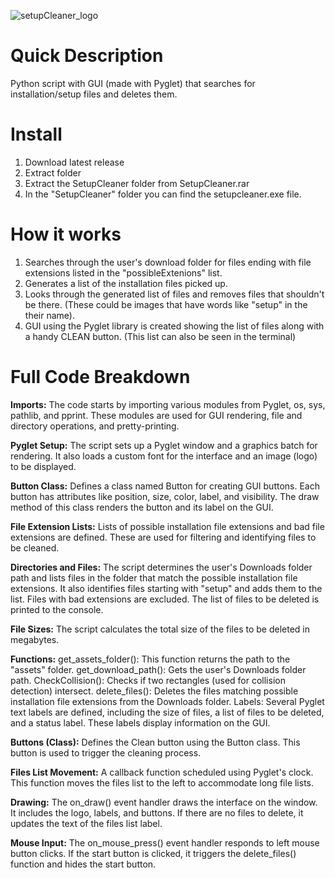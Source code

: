 ![setupCleaner_logo](https://github.com/urboirad/SetupCleaner/assets/97897450/70760984-0454-48ca-b3ca-07bbe1054133)

# Quick Description
Python script with GUI (made with Pyglet) that searches for installation/setup files and deletes them.

# Install
1. Download latest release
2. Extract folder
3. Extract the SetupCleaner folder from SetupCleaner.rar
4. In the "SetupCleaner" folder you can find the setupcleaner.exe file.

# How it works
1. Searches through the user's download folder for files ending with file extensions listed in the "possibleExtenions" list.
2. Generates a list of the installation files picked up.
3. Looks through the generated list of files and removes files that shouldn't be there. (These could be images that have words like "setup" in the their name).
4. GUI using the Pyglet library is created showing the list of files along with a handy CLEAN button. (This list can also be seen in the terminal)


# Full Code Breakdown
**Imports:**
The code starts by importing various modules from Pyglet, os, sys, pathlib, and pprint. These modules are used for GUI rendering, file and directory operations, and pretty-printing.

**Pyglet Setup:**
The script sets up a Pyglet window and a graphics batch for rendering. It also loads a custom font for the interface and an image (logo) to be displayed.

**Button Class:**
Defines a class named Button for creating GUI buttons. Each button has attributes like position, size, color, label, and visibility. The draw method of this class renders the button and its label on the GUI.

**File Extension Lists:**
Lists of possible installation file extensions and bad file extensions are defined. These are used for filtering and identifying files to be cleaned.

**Directories and Files:**
The script determines the user's Downloads folder path and lists files in the folder that match the possible installation file extensions. It also identifies files starting with "setup" and adds them to the list. Files with bad extensions are excluded. The list of files to be deleted is printed to the console.

**File Sizes:**
The script calculates the total size of the files to be deleted in megabytes.

**Functions:**
get_assets_folder(): This function returns the path to the "assets" folder.
get_download_path(): Gets the user's Downloads folder path.
CheckCollision(): Checks if two rectangles (used for collision detection) intersect.
delete_files(): Deletes the files matching possible installation file extensions from the Downloads folder.
Labels: Several Pyglet text labels are defined, including the size of files, a list of files to be deleted, and a status label. These labels display information on the GUI.

**Buttons (Class):**
Defines the Clean button using the Button class. This button is used to trigger the cleaning process.

**Files List Movement:** 
A callback function scheduled using Pyglet's clock. This function moves the files list to the left to accommodate long file lists.

**Drawing:**
The on_draw() event handler draws the interface on the window. It includes the logo, labels, and buttons. If there are no files to delete, it updates the text of the files list label.

**Mouse Input:**
The on_mouse_press() event handler responds to left mouse button clicks. If the start button is clicked, it triggers the delete_files() function and hides the start button.
